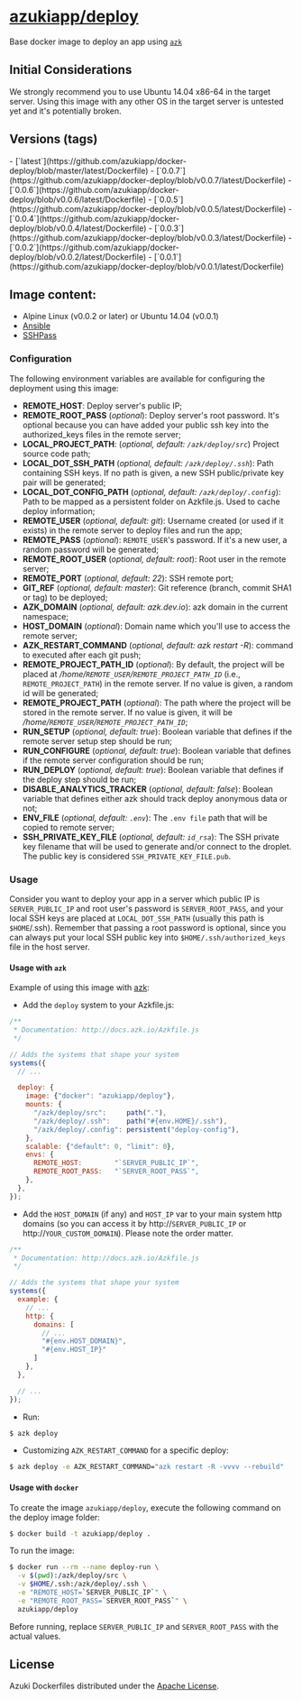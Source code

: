 [azukiapp/deploy](http://images.azk.io/#/deploy)
==================

Base docker image to deploy an app using [`azk`](http://azk.io)

Initial Considerations
---

We strongly recommend you to use Ubuntu 14.04 x86-64 in the target server.
Using this image with any other OS in the target server is untested yet and it's potentially broken.

Versions (tags)
---

<versions>
- [`latest`](https://github.com/azukiapp/docker-deploy/blob/master/latest/Dockerfile)
- [`0.0.7`](https://github.com/azukiapp/docker-deploy/blob/v0.0.7/latest/Dockerfile)
- [`0.0.6`](https://github.com/azukiapp/docker-deploy/blob/v0.0.6/latest/Dockerfile)
- [`0.0.5`](https://github.com/azukiapp/docker-deploy/blob/v0.0.5/latest/Dockerfile)
- [`0.0.4`](https://github.com/azukiapp/docker-deploy/blob/v0.0.4/latest/Dockerfile)
- [`0.0.3`](https://github.com/azukiapp/docker-deploy/blob/v0.0.3/latest/Dockerfile)
- [`0.0.2`](https://github.com/azukiapp/docker-deploy/blob/v0.0.2/latest/Dockerfile)
- [`0.0.1`](https://github.com/azukiapp/docker-deploy/blob/v0.0.1/latest/Dockerfile)
</versions>

Image content:
---

- Alpine Linux (v0.0.2 or later) or Ubuntu 14.04 (v0.0.1)
- [Ansible](http://www.ansible.com)
- [SSHPass](http://sourceforge.net/projects/sshpass/)

### Configuration

The following environment variables are available for configuring the deployment using this image:

- **REMOTE_HOST**: Deploy server's public IP;
- **REMOTE_ROOT_PASS** (*optional*): Deploy server's root password. It's optional because you can have added your public ssh key into the authorized_keys files in the remote server;
- **LOCAL_PROJECT_PATH**: (*optional, default: `/azk/deploy/src`*) Project source code path;
- **LOCAL_DOT_SSH_PATH** (*optional, default: `/azk/deploy/.ssh`*): Path containing SSH keys. If no path is given, a new SSH public/private key pair will be generated;
- **LOCAL_DOT_CONFIG_PATH** (*optional, default: `/azk/deploy/.config`*): Path to be mapped as a persistent folder on Azkfile.js. Used to cache deploy information;
- **REMOTE_USER** (*optional, default: git*): Username created (or used if it exists) in the remote server to deploy files and run the app;
- **REMOTE_PASS** (*optional*): `REMOTE_USER`'s password. If it's a new user, a random password will be generated;
- **REMOTE_ROOT_USER** (*optional, default: root*): Root user in the remote server;
- **REMOTE_PORT** (*optional, default: 22*): SSH remote port;
- **GIT_REF** (*optional, default: master*): Git reference (branch, commit SHA1 or tag) to be deployed;
- **AZK_DOMAIN** (*optional, default: azk.dev.io*): azk domain in the current namespace;
- **HOST_DOMAIN** (*optional*): Domain name which you'll use to access the remote server;
- **AZK_RESTART_COMMAND** (*optional, default: azk restart -R*): command to executed after each git push;
- **REMOTE_PROJECT_PATH_ID** (*optional*): By default, the project will be placed at */home/`REMOTE_USER`/`REMOTE_PROJECT_PATH_ID`* (i.e., `REMOTE_PROJECT_PATH`) in the remote server. If no value is given, a random id will be generated;
- **REMOTE_PROJECT_PATH** (*optional*): The path where the project will be stored in the remote server. If no value is given, it will be */home/`REMOTE_USER`/`REMOTE_PROJECT_PATH_ID`*;
- **RUN_SETUP** (*optional, default: true*): Boolean variable that defines if the remote server setup step should be run;
- **RUN_CONFIGURE** (*optional, default: true*): Boolean variable that defines if the remote server configuration should be run;
- **RUN_DEPLOY** (*optional, default: true*): Boolean variable that defines if the deploy step should be run;
- **DISABLE_ANALYTICS_TRACKER** (*optional, default: false*): Boolean variable that defines either azk should track deploy anonymous data or not;
- **ENV_FILE** (*optional, default: `.env`*): The `.env file` path that will be copied to remote server;
- **SSH_PRIVATE_KEY_FILE** (*optional, default: `id_rsa`*): The SSH private key filename that will be used to generate and/or connect to the droplet. The public key is considered `SSH_PRIVATE_KEY_FILE.pub`.

### Usage

Consider you want to deploy your app in a server which public IP is `SERVER_PUBLIC_IP` and root user's password is `SERVER_ROOT_PASS`, and your local SSH keys are placed at `LOCAL_DOT_SSH_PATH` (usually this path is `$HOME`/.ssh). Remember that passing a root password is optional, since you can always put your local SSH public key into `$HOME/.ssh/authorized_keys` file in the host server.

#### Usage with `azk`

Example of using this image with [azk](http://azk.io):

- Add the `deploy` system to your Azkfile.js:

```js
/**
 * Documentation: http://docs.azk.io/Azkfile.js
 */

// Adds the systems that shape your system
systems({
  // ...

  deploy: {
    image: {"docker": "azukiapp/deploy"},
    mounts: {
      "/azk/deploy/src":     path("."),
      "/azk/deploy/.ssh":    path("#{env.HOME}/.ssh"),
      "/azk/deploy/.config": persistent("deploy-config"),
    },
    scalable: {"default": 0, "limit": 0},
    envs: {
      REMOTE_HOST:        "`SERVER_PUBLIC_IP`",
      REMOTE_ROOT_PASS:   "`SERVER_ROOT_PASS`",
    },
  },
});
```

- Add the `HOST_DOMAIN` (if any) and `HOST_IP` var to your main system http domains (so you can access it by http://`SERVER_PUBLIC_IP` or http://`YOUR_CUSTOM_DOMAIN`). Please note the order matter.

```js
/**
 * Documentation: http://docs.azk.io/Azkfile.js
 */

// Adds the systems that shape your system
systems({
  example: {
    // ...
    http: {
      domains: [
        // ...
        "#{env.HOST_DOMAIN}",
        "#{env.HOST_IP}"
      ]
    },
  },

  // ...
});
```

- Run:
```bash
$ azk deploy
```

- Customizing `AZK_RESTART_COMMAND` for a specific deploy:
```bash
$ azk deploy -e AZK_RESTART_COMMAND="azk restart -R -vvvv --rebuild"
```

#### Usage with `docker`

To create the image `azukiapp/deploy`, execute the following command on the deploy image folder:

```sh
$ docker build -t azukiapp/deploy .
```

To run the image:

```sh
$ docker run --rm --name deploy-run \
  -v $(pwd):/azk/deploy/src \
  -v $HOME/.ssh:/azk/deploy/.ssh \
  -e "REMOTE_HOST=`SERVER_PUBLIC_IP`" \
  -e "REMOTE_ROOT_PASS=`SERVER_ROOT_PASS`" \
  azukiapp/deploy
```

Before running, replace `SERVER_PUBLIC_IP` and `SERVER_ROOT_PASS` with the actual values.

## License

Azuki Dockerfiles distributed under the [Apache License](https://github.com/azukiapp/docker-deploy/blob/master/LICENSE).
